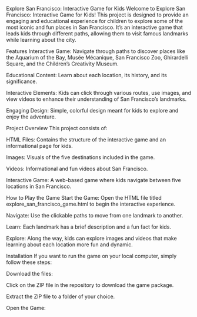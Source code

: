 Explore San Francisco: Interactive Game for Kids
Welcome to Explore San Francisco: Interactive Game for Kids! This project is designed to provide an engaging and educational experience for children to explore some of the most iconic and fun places in San Francisco. It’s an interactive game that leads kids through different paths, allowing them to visit famous landmarks while learning about the city.

Features
Interactive Game: Navigate through paths to discover places like the Aquarium of the Bay, Musée Mécanique, San Francisco Zoo, Ghirardelli Square, and the Children’s Creativity Museum.

Educational Content: Learn about each location, its history, and its significance.

Interactive Elements: Kids can click through various routes, use images, and view videos to enhance their understanding of San Francisco’s landmarks.

Engaging Design: Simple, colorful design meant for kids to explore and enjoy the adventure.

Project Overview
This project consists of:

HTML Files: Contains the structure of the interactive game and an informational page for kids.

Images: Visuals of the five destinations included in the game.

Videos: Informational and fun videos about San Francisco.

Interactive Game: A web-based game where kids navigate between five locations in San Francisco.

How to Play the Game
Start the Game: Open the HTML file titled explore_san_francisco_game.html to begin the interactive experience.

Navigate: Use the clickable paths to move from one landmark to another.

Learn: Each landmark has a brief description and a fun fact for kids.

Explore: Along the way, kids can explore images and videos that make learning about each location more fun and dynamic.

Installation
If you want to run the game on your local computer, simply follow these steps:

Download the files:

Click on the ZIP file in the repository to download the game package.

Extract the ZIP file to a folder of your choice.

Open the Game:



